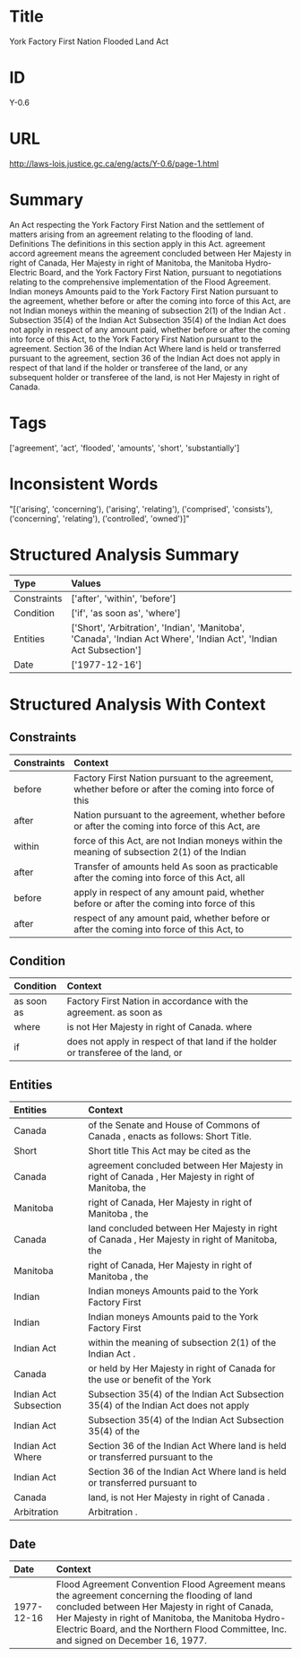 # Title
York Factory First Nation Flooded Land Act


# ID
Y-0.6

# URL
http://laws-lois.justice.gc.ca/eng/acts/Y-0.6/page-1.html


# Summary
An Act respecting the York Factory First Nation and the settlement of matters arising from an agreement relating to the flooding of land.
Definitions The definitions in this section apply in this Act. agreement accord agreement  means the agreement concluded between Her Majesty in right of Canada, Her Majesty in right of Manitoba, the Manitoba Hydro-Electric Board, and the York Factory First Nation, pursuant to negotiations relating to the comprehensive implementation of the Flood Agreement.
Indian moneys Amounts paid to the York Factory First Nation pursuant to the agreement, whether before or after the coming into force of this Act, are not Indian moneys within the meaning of subsection 2(1) of the  Indian Act .
Subsection 35(4) of the  Indian Act Subsection 35(4) of the  Indian Act  does not apply in respect of any amount paid, whether before or after the coming into force of this Act, to the York Factory First Nation pursuant to the agreement.
Section 36 of the  Indian Act Where land is held or transferred pursuant to the agreement, section 36 of the  Indian Act  does not apply in respect of that land if the holder or transferee of the land, or any subsequent holder or transferee of the land, is not Her Majesty in right of Canada.


# Tags
['agreement', 'act', 'flooded', 'amounts', 'short', 'substantially']


# Inconsistent Words
"[('arising', 'concerning'), ('arising', 'relating'), ('comprised', 'consists'), ('concerning', 'relating'), ('controlled', 'owned')]"


# Structured Analysis Summary
| Type        | Values                                                                                                              |
|:------------|:--------------------------------------------------------------------------------------------------------------------|
| Constraints | ['after', 'within', 'before']                                                                                       |
| Condition   | ['if', 'as soon as', 'where']                                                                                       |
| Entities    | ['Short', 'Arbitration', 'Indian', 'Manitoba', 'Canada', 'Indian Act Where', 'Indian Act', 'Indian Act Subsection'] |
| Date        | ['1977-12-16']                                                                                                      |


# Structured Analysis With Context
 


## Constraints
| Constraints   | Context                                                                                               |
|:--------------|:------------------------------------------------------------------------------------------------------|
| before        | Factory First Nation pursuant to the agreement, whether before or after the coming into force of this |
| after         | Nation pursuant to the agreement, whether before or after the coming into force of this Act, are      |
| within        | force of this Act, are not Indian moneys within the meaning of subsection 2(1) of the Indian          |
| after         | Transfer of amounts held As soon as practicable  after the coming into force of this Act, all         |
| before        | apply in respect of any amount paid, whether before or after the coming into force of this            |
| after         | respect of any amount paid, whether before or after the coming into force of this Act, to             |


## Condition
| Condition   | Context                                                                            |
|:------------|:-----------------------------------------------------------------------------------|
| as soon as  | Factory First Nation in accordance with the agreement. as soon as                  |
| where       | is not Her Majesty in right of Canada. where                                       |
| if          | does not apply in respect of that land if the holder or transferee of the land, or |


## Entities
| Entities              | Context                                                                                            |
|:----------------------|:---------------------------------------------------------------------------------------------------|
| Canada                | of the Senate and House of Commons of Canada , enacts as follows: Short Title.                     |
| Short                 | Short title This Act may be cited as the                                                           |
| Canada                | agreement concluded between Her Majesty in right of Canada , Her Majesty in right of Manitoba, the |
| Manitoba              | right of Canada, Her Majesty in right of Manitoba , the                                            |
| Canada                | land concluded between Her Majesty in right of Canada , Her Majesty in right of Manitoba, the      |
| Manitoba              | right of Canada, Her Majesty in right of Manitoba , the                                            |
| Indian                | Indian moneys Amounts paid to the York Factory First                                               |
| Indian                | Indian moneys Amounts paid to the York Factory First                                               |
| Indian Act            | within the meaning of subsection 2(1) of the Indian Act  .                                         |
| Canada                | or held by Her Majesty in right of Canada for the use or benefit of the York                       |
| Indian Act Subsection | Subsection 35(4) of the   Indian Act Subsection 35(4) of the Indian Act does not apply             |
| Indian Act            | Subsection 35(4) of the   Indian Act  Subsection 35(4) of the                                      |
| Indian Act Where      | Section 36 of the   Indian Act Where land is held or transferred pursuant to the                   |
| Indian Act            | Section 36 of the   Indian Act Where land is held or transferred pursuant to                       |
| Canada                | land, is not Her Majesty in right of Canada .                                                      |
| Arbitration           | Arbitration .                                                                                      |


## Date
| Date       | Context                                                                                                                                                                                                                                                                                        |
|:-----------|:-----------------------------------------------------------------------------------------------------------------------------------------------------------------------------------------------------------------------------------------------------------------------------------------------|
| 1977-12-16 | Flood Agreement Convention Flood Agreement  means the agreement concerning the flooding of land concluded between Her Majesty in right of Canada, Her Majesty in right of Manitoba, the Manitoba Hydro-Electric Board, and the Northern Flood Committee, Inc. and signed on December 16, 1977. |


